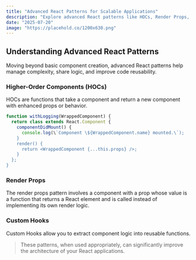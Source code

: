 ```yaml
---
title: "Advanced React Patterns for Scalable Applications"
description: "Explore advanced React patterns like HOCs, Render Props, and Hooks to build more maintainable and scalable applications."
date: "2025-07-20"
image: "https://placehold.co/1200x630.png"
---
```


## Understanding Advanced React Patterns

Moving beyond basic component creation, advanced React patterns help manage complexity, share logic, and improve code reusability.

### Higher-Order Components (HOCs)

HOCs are functions that take a component and return a new component with enhanced props or behavior.

```javascript
function withLogging(WrappedComponent) {
  return class extends React.Component {
    componentDidMount() {
      console.log(\`Component \${WrappedComponent.name} mounted.\`);
    }
    render() {
      return <WrappedComponent {...this.props} />;
    }
  };
}
```

### Render Props

The render props pattern involves a component with a prop whose value is a function that returns a React element and is called instead of implementing its own render logic.

### Custom Hooks

Custom Hooks allow you to extract component logic into reusable functions.

> These patterns, when used appropriately, can significantly improve the architecture of your React applications.
